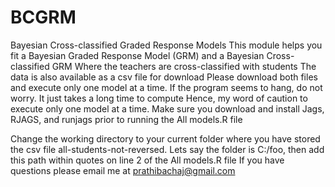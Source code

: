 # BCGRM
Bayesian Cross-classified Graded Response Models
This module helps you fit a Bayesian Graded Response Model (GRM) and a Bayesian Cross-classified GRM
Where the teachers are cross-classified with students
The data is also available as a csv file for download
Please download both files and execute only one model at a time.
If the program seems to hang, do not worry. It just takes a long time to compute
Hence, my word of caution to execute only one model at a time.
Make sure you download and install Jags, RJAGS, and runjags prior to running the All models.R file

Change the working directory to your current folder where you have stored the csv file all-students-not-reversed.
Lets say the folder is C:/foo, then add this path within quotes on line 2 of the All models.R file
If you have questions please email me at prathibachaj@gmail.com 
